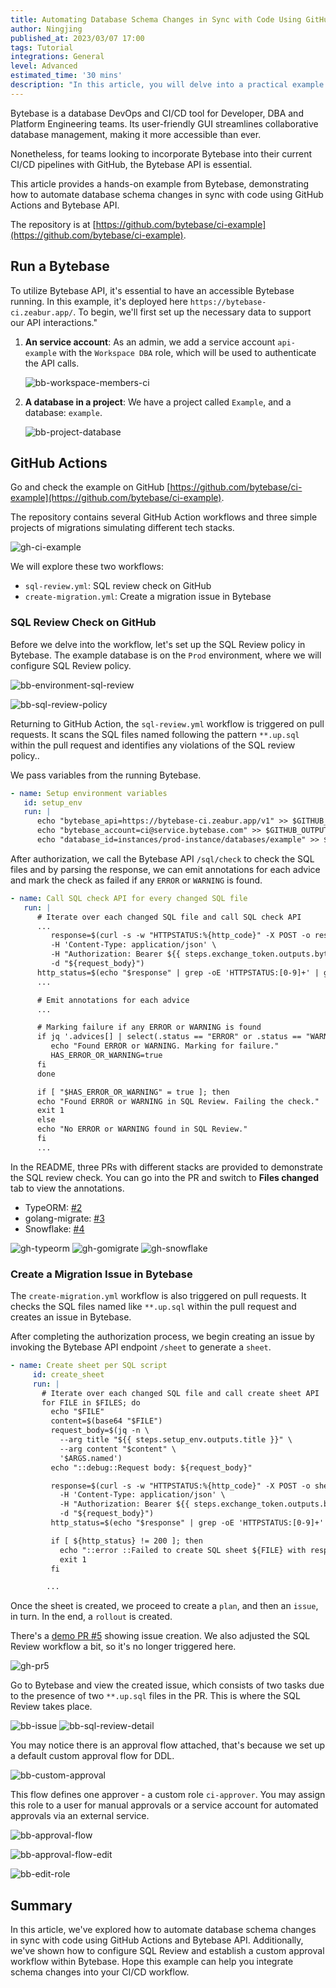 ```yaml
---
title: Automating Database Schema Changes in Sync with Code Using GitHub Actions
author: Ningjing
published_at: 2023/03/07 17:00
tags: Tutorial
integrations: General
level: Advanced
estimated_time: '30 mins'
description: "In this article, you will delve into a practical example from Bytebase, demonstrating how to automate database schema changes in sync with code using GitHub Actions and Bytebase API."
---
```


Bytebase is a database DevOps and CI/CD tool for Developer, DBA and Platform Engineering teams. Its user-friendly GUI streamlines collaborative database management, making it more accessible than ever.

Nonetheless, for teams looking to incorporate Bytebase into their current CI/CD pipelines with GitHub, the Bytebase API is essential.

This article provides a hands-on example from Bytebase, demonstrating how to automate database schema changes in sync with code using GitHub Actions and Bytebase API.

The repository is at [https://github.com/bytebase/ci-example](https://github.com/bytebase/ci-example).

## Run a Bytebase

To utilize Bytebase API, it's essential to have an accessible Bytebase running. In this example, it's deployed here `https://bytebase-ci.zeabur.app/`. To begin, we'll first set up the necessary data to support our API interactions."

1. **An service account**: As an admin, we add a service account `api-example` with the `Workspace DBA` role, which will be used to authenticate the API calls.

   ![bb-workspace-members-ci](/content/docs/tutorials/github-ci/bb-workspace-members-ci.webp)

2. **A database in a project**: We have a project called `Example`, and a database: `example`.

   ![bb-project-database](/content/docs/tutorials/github-ci/bb-project-database.webp)

## GitHub Actions
Go and check the example on GitHub [https://github.com/bytebase/ci-example](https://github.com/bytebase/ci-example).

The repository contains several GitHub Action workflows and three simple projects of migrations simulating different tech stacks.

   ![gh-ci-example](/content/docs/tutorials/github-ci/gh-ci-example.webp)

We will explore these two workflows:

   - `sql-review.yml`: SQL review check on GitHub
   - `create-migration.yml`: Create a migration issue in Bytebase

### SQL Review Check on GitHub

Before we delve into the workflow, let's set up the SQL Review policy in Bytebase. The example database is on the `Prod` environment, where we will configure SQL Review policy.

   ![bb-environment-sql-review](/content/docs/tutorials/github-ci/bb-environment-sql-review.webp)

   ![bb-sql-review-policy](/content/docs/tutorials/github-ci/bb-sql-review-policy.webp)

Returning to GitHub Action, the `sql-review.yml` workflow is triggered on pull requests. It scans the SQL files named following the pattern `**.up.sql` within the pull request and identifies any violations of the SQL review policy..

We pass variables from the running Bytebase.

   ```yaml
   - name: Setup environment variables
      id: setup_env
      run: |
         echo "bytebase_api=https://bytebase-ci.zeabur.app/v1" >> $GITHUB_OUTPUT
         echo "bytebase_account=ci@service.bytebase.com" >> $GITHUB_OUTPUT
         echo "database_id=instances/prod-instance/databases/example" >> $GITHUB_OUTPUT

   ```

After authorization, we call the Bytebase API `/sql/check` to check the SQL files and by parsing the response, we can emit annotations for each advice and mark the check as failed if any `ERROR` or `WARNING` is found.

   ```yaml
   - name: Call SQL check API for every changed SQL file
      run: |
         # Iterate over each changed SQL file and call SQL check API
         ...
            response=$(curl -s -w "HTTPSTATUS:%{http_code}" -X POST -o response.json ${{ steps.setup_env.outputs.bytebase_api }}/sql/check \
            -H 'Content-Type: application/json' \
            -H "Authorization: Bearer ${{ steps.exchange_token.outputs.bytebase_token }}" \
            -d "${request_body}")
         http_status=$(echo "$response" | grep -oE 'HTTPSTATUS:[0-9]+' | grep -oE '[0-9]+')
         ...

         # Emit annotations for each advice
         ...

         # Marking failure if any ERROR or WARNING is found
         if jq '.advices[] | select(.status == "ERROR" or .status == "WARNING")' response.json | grep -q .; then
            echo "Found ERROR or WARNING. Marking for failure."
            HAS_ERROR_OR_WARNING=true
         fi
         done

         if [ "$HAS_ERROR_OR_WARNING" = true ]; then
         echo "Found ERROR or WARNING in SQL Review. Failing the check."
         exit 1
         else
         echo "No ERROR or WARNING found in SQL Review."
         fi
         ...
   ```
   
In the README, three PRs with different stacks are provided to demonstrate the SQL review check. You can go into the PR and switch to **Files changed** tab to view the annotations.

   - TypeORM: [#2](https://github.com/bytebase/ci-example/pull/2)
   - golang-migrate: [#3](https://github.com/bytebase/ci-example/pull/3)
   - Snowflake: [#4](https://github.com/bytebase/ci-example/pull/4)

   ![gh-typeorm](/content/docs/tutorials/github-ci/gh-typeorm.webp)
   ![gh-gomigrate](/content/docs/tutorials/github-ci/gh-gomigrate.webp)
   ![gh-snowflake](/content/docs/tutorials/github-ci/gh-snowflake.webp)

### Create a Migration Issue in Bytebase
The `create-migration.yml` workflow is also triggered on pull requests. It checks the SQL files named like `**.up.sql` within the pull request and creates an issue in Bytebase.

After completing the authorization process, we begin creating an issue by invoking the Bytebase API endpoint `/sheet` to generate a `sheet`.

   ```yaml
   - name: Create sheet per SQL script
        id: create_sheet
        run: |
          # Iterate over each changed SQL file and call create sheet API
          for FILE in $FILES; do
            echo "$FILE"
            content=$(base64 "$FILE")
            request_body=$(jq -n \
              --arg title "${{ steps.setup_env.outputs.title }}" \
              --arg content "$content" \
              '$ARGS.named')
            echo "::debug::Request body: ${request_body}"

            response=$(curl -s -w "HTTPSTATUS:%{http_code}" -X POST -o sheet.json ${{ steps.setup_env.outputs.bytebase_api }}/projects/${{ steps.setup_env.outputs.project_id }}/sheets \
              -H 'Content-Type: application/json' \
              -H "Authorization: Bearer ${{ steps.exchange_token.outputs.bytebase_token }}" \
              -d "${request_body}")
            http_status=$(echo "$response" | grep -oE 'HTTPSTATUS:[0-9]+' | grep -oE '[0-9]+')

            if [ ${http_status} != 200 ]; then
              echo "::error ::Failed to create SQL sheet ${FILE} with response code ${http_status}"
              exit 1
            fi

           ...
   ```

Once the sheet is created, we proceed to create a `plan`, and then an `issue`, in turn. In the end, a `rollout` is created.

There's a [demo PR #5](https://github.com/bytebase/ci-example/pull/5) showing issue creation. We also adjusted the SQL Review workflow a bit, so it's no longer triggered here.

   ![gh-pr5](/content/docs/tutorials/github-ci/gh-pr5.webp)

Go to Bytebase and view the created issue, which consists of two tasks due to the presence of two `**.up.sql` files in the PR. This is where the SQL Review takes place.

   ![bb-issue](/content/docs/tutorials/github-ci/bb-issue.webp)
   ![bb-sql-review-detail](/content/docs/tutorials/github-ci/bb-sql-review-detail.webp)

You may notice there is an approval flow attached, that's because we set up a default custom approval flow for DDL.

   ![bb-custom-approval](/content/docs/tutorials/github-ci/bb-custom-approval.webp)

This flow defines one approver - a custom role `ci-approver`. You may assign this role to a user for manual approvals or a service account for automated approvals via an external service.

   ![bb-approval-flow](/content/docs/tutorials/github-ci/bb-approval-flow.webp)

   ![bb-approval-flow-edit](/content/docs/tutorials/github-ci/bb-approval-flow-edit.webp)

   ![bb-edit-role](/content/docs/tutorials/github-ci/bb-edit-role.webp)

## Summary

In this article, we've explored how to automate database schema changes in sync with code using GitHub Actions and Bytebase API. Additionally, we've shown how to configure SQL Review and establish a custom approval workflow within Bytebase. Hope this example can help you integrate schema changes into your CI/CD workflow.
